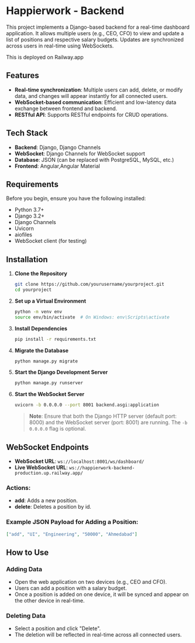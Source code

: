 # Happierwork - Backend

This project implements a Django-based backend for a real-time dashboard application. It allows multiple users (e.g., CEO, CFO) to view and update a list of positions and respective salary budgets. Updates are synchronized across users in real-time using WebSockets.

This is deployed on Railway.app

## Features

- **Real-time synchronization**: Multiple users can add, delete, or modify data, and changes will appear instantly for all connected users.
- **WebSocket-based communication**: Efficient and low-latency data exchange between frontend and backend.
- **RESTful API**: Supports RESTful endpoints for CRUD operations.

## Tech Stack

- **Backend**: Django, Django Channels
- **WebSocket**: Django Channels for WebSocket support
- **Database**: JSON (can be replaced with PostgreSQL, MySQL, etc.)
- **Frontend**: Angular,Angular Material

## Requirements

Before you begin, ensure you have the following installed:

- Python 3.7+
- Django 3.2+
- Django Channels
- Uvicorn
- aiofiles
- WebSocket client (for testing)

## Installation

1. **Clone the Repository**

   ```bash
   git clone https://github.com/yourusername/yourproject.git
   cd yourproject
   ```

2. **Set up a Virtual Environment**

   ```bash
   python -m venv env
   source env/bin/activate  # On Windows: env\Scripts\activate
   ```

3. **Install Dependencies**

   ```bash
   pip install -r requirements.txt
   ```

4. **Migrate the Database**

   ```bash
   python manage.py migrate
   ```

5. **Start the Django Development Server**

   ```bash
   python manage.py runserver
   ```

6. **Start the WebSocket Server**

   ```bash
   uvicorn -b 0.0.0.0 --port 8001 backend.asgi:application
   ```

   > **Note**: Ensure that both the Django HTTP server (default port: 8000) and the WebSocket server (port: 8001) are running. The `-b 0.0.0.0` flag is optional.

## WebSocket Endpoints

- **WebSocket URL**: `ws://localhost:8001/ws/dashboard/`
- **Live WebSocket URL**: `ws://happierwork-backend-production.up.railway.app/`

### Actions:

- **add**: Adds a new position.
- **delete**: Deletes a position by id.

### Example JSON Payload for Adding a Position:

```json
["add", "UI", "Engineering", "50000", "Ahmedabad"]
```

## How to Use

### Adding Data

- Open the web application on two devices (e.g., CEO and CFO).
- Users can add a position with a salary budget.
- Once a position is added on one device, it will be synced and appear on the other device in real-time.

### Deleting Data

- Select a position and click "Delete".
- The deletion will be reflected in real-time across all connected users.
